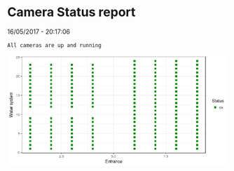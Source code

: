 Camera Status report
================
16/05/2017 - 20:17:06

    All cameras are up and running

![](camreport_files/figure-markdown_github/unnamed-chunk-2-1.png)
